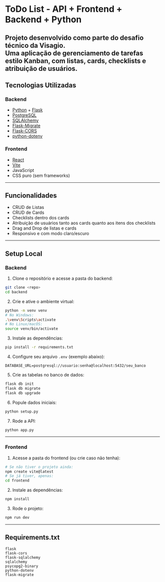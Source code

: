 
# ToDo List - API + Frontend + Backend + Python

Projeto desenvolvido como parte do **desafio técnico da Visagio**.  
Uma aplicação de gerenciamento de tarefas estilo Kanban, com listas, cards, checklists e atribuição de usuários.
---

## Tecnologias Utilizadas

### Backend
- [Python](https://www.python.org/) + [Flask](https://flask.palletsprojects.com/)
- [PostgreSQL](https://www.postgresql.org/)
- [SQLAlchemy](https://www.sqlalchemy.org/)
- [Flask-Migrate](https://flask-migrate.readthedocs.io/)
- [Flask-CORS](https://flask-cors.readthedocs.io/)
- [python-dotenv](https://pypi.org/project/python-dotenv/)

### Frontend
- [React](https://react.dev/)
- [Vite](https://vitejs.dev/)
- JavaScript
- CSS puro (sem frameworks)

---

## Funcionalidades
- CRUD de Listas
- CRUD de Cards
- Checklists dentro dos cards
- Atribuição de usuários tanto aos cards quanto aos itens dos checklists
- Drag and Drop de listas e cards
- Responsivo e com modo claro/escuro

---

## Setup Local

### Backend

1. Clone o repositório e acesse a pasta do backend:

```bash
git clone <repo>
cd backend
```

2. Crie e ative o ambiente virtual:

```bash
python -m venv venv
# No Windows:
.\venv\Scripts\activate
# No Linux/macOS:
source venv/bin/activate
```

3. Instale as dependências:

```bash
pip install -r requirements.txt
```

4. Configure seu arquivo `.env` (exemplo abaixo):

```env
DATABASE_URL=postgresql://usuario:senha@localhost:5432/seu_banco
```

5. Crie as tabelas no banco de dados:

```bash
flask db init
flask db migrate
flask db upgrade
```

6. Popule dados iniciais:

```bash
python setup.py
```

7. Rode a API:

```bash
python app.py
```

---

### Frontend

1. Acesse a pasta do frontend (ou crie caso não tenha):

```bash
# Se não tiver o projeto ainda:
npm create vite@latest
# Se já tiver, apenas:
cd frontend
```

2. Instale as dependências:

```bash
npm install
```

3. Rode o projeto:

```bash
npm run dev
```

---

## Requirements.txt

```plaintext
flask
flask-cors
flask-sqlalchemy
sqlalchemy
psycopg2-binary
python-dotenv
flask-migrate
```


